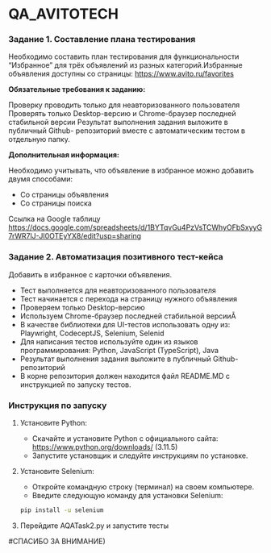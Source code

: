 # QA_AVITOTECH

### Задание 1. Составление плана тестирования

Необходимо составить план тестирования для функциональности “Избранное” для трёх объявлений из разных категорий.Избранные объявления доступны со страницы: https://www.avito.ru/favorites

**Обязательные требования к заданию:**

Проверку проводить только для неавторизованного пользователя
Проверять только Desktop-версию и Chrome-браузер последней стабильной версии
Результат выполнения задания выложите в публичный Github- репозиторий вместе с автоматическим тестом в отдельную папку.

**Дополнительная информация:**

Необходимо учитывать, что объявление в избранное можно добавить двумя способами:
- Со страницы объявления
- Со страницы поиска

Ссылка на Google таблицу
https://docs.google.com/spreadsheets/d/1BYTqvGu4PzVsTCWhyOFbSxyyG7rWR7lJ-JI0OTEyYX8/edit?usp=sharing

### Задание 2. Автоматизация позитивного тест-кейса

Добавить в избранное с карточки объявления.

- Тест выполняется для неавторизованного пользователя
- Тест начинается с перехода на страницу нужного объявления
- Проверяем только Desktop-версию
- Используем Chrome-браузер последней стабильной версииÃ
- В качестве библиотеки для UI-тестов использовать одну из:
Playwright, CodeceptJS, Selenium, Selenid
- Для написания тестов используйте один из языков
программирования: Python, JavaScript (TypeScript), Java
- Результат выполнения задания выложите в публичный
Github-репозиторий
- В корне репозитория должен находится файл README.MD
с инструкцией по запуску тестов.

### Инструкция по запуску

1. Установите Python: 
   - Скачайте и установите Python с официального сайта: https://www.python.org/downloads/ (3.11.5)
   - Запустите установщик и следуйте инструкциям по установке.

2. Установите Selenium:
   - Откройте командную строку (терминал) на своем компьютере.
   - Введите следующую команду для установки Selenium:
    ```sh
    pip install -u selenium
    ```


4. Перейдите AQATask2.py и запустите тесты

#СПАСИБО ЗА ВНИМАНИЕ)
 
